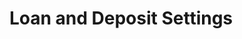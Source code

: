 # Loan and Deposit Settings

<seealso>
    <category ref="admin">
        <a href="Changing-Password.md" />
        <a href="Notification-Settings.md" />
    </category>
    <category ref="uh">
        <a href="Authenticating-Logging-In.md" />
        <a href="Loans.md" />
        <a href="Deposits.md" />
        <a href="Profiles.md" />
    </category>
    <category ref="ds">
        <a href="Naming.md" />
        <a href="Comments.md" />
        <a href="Code-Style.md" />
        <a href="Git-Commit-Messages.md" />
        <a href="Vue.md"></a>
    </category>
</seealso>
